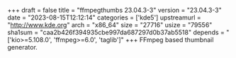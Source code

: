+++
draft = false
title = "ffmpegthumbs 23.04.3-3"
version = "23.04.3-3"
date = "2023-08-15T12:12:14"
categories = ['kde5']
upstreamurl = "http://www.kde.org"
arch = "x86_64"
size = "27716"
usize = "79556"
sha1sum = "caa2b426f394935cbe997da687297d0b37ab5518"
depends = "['kio>=5.108.0', 'ffmpeg>=6.0', 'taglib']"
+++
FFmpeg based thumbnail generator.